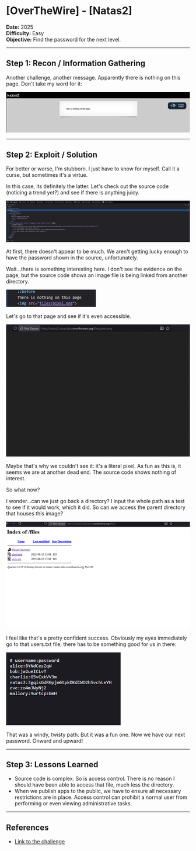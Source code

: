 # [OverTheWire] - [Natas2]

**Date:** 2025  
**Difficulty:** Easy  
**Objective:** Find the password for the next level.

---

## Step 1: Recon / Information Gathering

Another challenge, another message. Apparently there is nothing on this page. Don't take my word for it:

![Screenshot of challenge text](/Assets/Natas2.png)

---

## Step 2: Exploit / Solution

For better or worse, I'm stubborn. I just have to know for myself. Call it a curse, but sometimes it's a virtue. 

In this case, its definitely the latter. Let's check out the source code (noticing a trend yet?) and see if there is anything juicy.

![Screenshot of source code](/Assets/Natas2_source.png)

At first, there doesn't appear to be much. We aren't getting lucky enough to have the password shown in the source, unfortunately. 

Wait...there is something interesting here. I don't see the evidence on the page, but the source code shows an image file is being linked from another directory.

![Screenshot of directory path](/Assets/Natas2_pixel.png)

Let's go to that page and see if it's even accessible. 

![Screenshot of directory path](/Assets/Natas2_pix_page.png)

Maybe that's why we couldn't see it: it's a literal pixel. As fun as this is, it seems we are at another dead end. The source code shows nothing of interest.

So what now? 

I wonder...can we just go back a directory? I input the whole path as a test to see if it would work, which it did. So can we access the parent directory that houses this image?

![Screenshot of directory path](/Assets/Natas2_files.png)

I feel like that's a pretty confident success. Obviously my eyes immediately go to that users.txt file; there has to be something good for us in there:

![Screenshot of directory path](/Assets/Natas2_users.png)

That was a windy, twisty path. But it was a fun one. Now we have our next password. Onward and upward!

---

## Step 3: Lessons Learned
- Source code is complex. So is access control. There is no reason I should have been able to access that file, much less the directory.
- When we publish apps to the public, we have to ensure all necessary restrictions are in place. Access control can prohibit a normal user from performing or even viewing administrative tasks.  

---

## References
- [Link to the challenge](https://overthewire.org/wargames/natas/natas0.html)  
